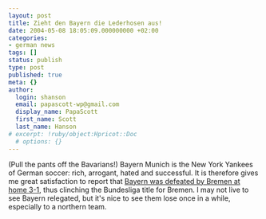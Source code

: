 ```yaml
---
layout: post
title: Zieht den Bayern die Lederhosen aus!
date: 2004-05-08 18:05:09.000000000 +02:00
categories:
- german news
tags: []
status: publish
type: post
published: true
meta: {}
author:
  login: shanson
  email: papascott-wp@gmail.com
  display_name: PapaScott
  first_name: Scott
  last_name: Hanson
# excerpt: !ruby/object:Hpricot::Doc
  # options: {}
---
```

<p>(Pull the pants off the Bavarians!) Bayern Munich is the New York Yankees of German soccer: rich, arrogant, hated and successful. It is therefore gives me great satisfaction to report that <a title="Werder demütigt den FC Bayern ... [jimmiz journal]" href="http://jimmiz.blogg.de/eintrag.php?id=374">Bayern was defeated by Bremen at home 3-1</a>, thus clinching the Bundesliga title for Bremen. I may not live to see Bayern relegated, but it's nice to see them lose once in a while, especially to a northern team.</p>
